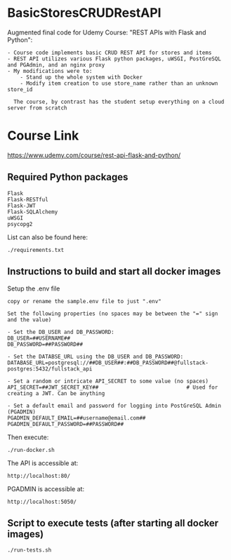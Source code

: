 # BasicStoresCRUDRestAPI
Augmented final code for Udemy Course: "REST APIs with Flask and Python":

    - Course code implements basic CRUD REST API for stores and items
    - REST API utilizes various Flask python packages, uWSGI, PostGreSQL and PGAdmin, and an nginx proxy
    - My modifications were to:
        - Stand up the whole system with Docker
        - Modify item creation to use store_name rather than an unknown store_id
      
      The course, by contrast has the student setup everything on a cloud server from scratch

# Course Link
https://www.udemy.com/course/rest-api-flask-and-python/

## Required Python packages

    Flask
    Flask-RESTful
    Flask-JWT
    Flask-SQLAlchemy
    uWSGI
    psycopg2

List can also be found here:

    ./requirements.txt

## Instructions to build and start all docker images

Setup the .env file

    copy or rename the sample.env file to just ".env"
    
    Set the following properties (no spaces may be between the "=" sign and the value)
    
    - Set the DB_USER and DB_PASSWORD:
    DB_USER=##USERNAME##
    DB_PASSWORD=##PASSWORD##
    
    - Set the DATABSE_URL using the DB_USER and DB_PASSWORD:
    DATABASE_URL=postgresql://##DB_USER##:##DB_PASSWORD##@fullstack-postgres:5432/fullstack_api
    
    - Set a random or intricate API_SECRET to some value (no spaces)
    API_SECRET=##JWT_SECRET_KEY##                            # Used for creating a JWT. Can be anything

    - Set a default email and password for logging into PostGreSQL Admin (PGADMIN)
    PGADMIN_DEFAULT_EMAIL=##username@email.com##
    PGADMIN_DEFAULT_PASSWORD=##PASSWORD##

Then execute:

    ./run-docker.sh

The API is accessible at:

    http://localhost:80/

PGADMIN is accessible at:

    http://localhost:5050/

## Script to execute tests (after starting all docker images)

    ./run-tests.sh
